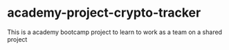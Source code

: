 # academy-project-crypto-tracker
This is a academy bootcamp project to learn to work as a team on a shared project
